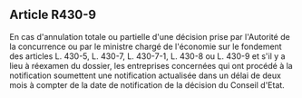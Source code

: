 Article R430-9
----
En cas d'annulation totale ou partielle d'une décision prise par l'Autorité de
la concurrence ou par le ministre chargé de l'économie sur le fondement des
articles L. 430-5, L. 430-7, L. 430-7-1, L. 430-8 ou L. 430-9 et s'il y a lieu à
réexamen du dossier, les entreprises concernées qui ont procédé à la
notification soumettent une notification actualisée dans un délai de deux mois à
compter de la date de notification de la décision du Conseil d'Etat.
